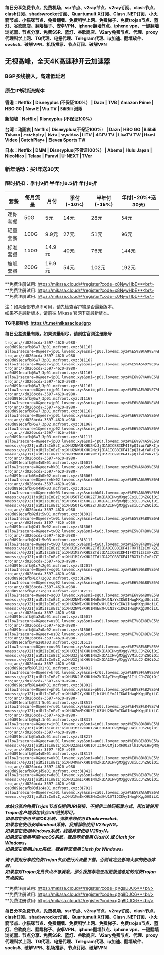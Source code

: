 **每日分享免费节点、免费机场、ssr节点、v2ray节点、v2ray订阅、clash节点、clash订阅、shadowrocket订阅、Quantumult X订阅、Clash .NET订阅、小火箭节点、小猫咪节点、免费翻墙、免费科学上网、免费梯子、免费trojan节点、蓝灯、谷歌商店、翻墙梯子、安卓VPN、iphone翻墙节点、iphone vpn、一键翻墙浏览器、节点分享、免费SSR、蓝灯、谷歌商店、V2ary免费节点、代理、proxy代理科学上网、TG代理、电报代理、Telegram代理、ip加速、翻墙软件、socks5、破解VPN、机场推荐、节点订阅、破解VPN**


## 无视高峰，全天4K高速秒开云加速器
### BGP多线接入，高速低延迟
### 原生IP解锁流媒体

**香港：Netflix | Disneyplus (不保证100%） | Dazn | TVB | Amazon Prime | HBO GO | Now E | Viu.TV | BiliBili 港限**

**新加坡：Netflix | Disneyplus (不保证100%）**

**台湾：动画疯 | Netflix | Disneyplus(不保证100%） | Dazn | HBO GO | Bilibili Taiwan | catchplay | kktv | myvideo | LiTV | 4GTV.TV | LineTV.TW | Hami Video | CatchPlay+ | Eleven Sports TW**

**日本：Netflix | DMM | Disneyplus(不保证100%） | Abema | Hulu Japan | NicoNico | Telasa | Paravi | U-NEXT | TVer**

### 新年活动：买1年送30天
### 限时折扣：季付9折 半年付8.5折 年付8折

| 套餐 | 每月流量 | 月付 | 季付(-10%) | 半年付(-15%) | 年付(-20%+送30天) |
| --- | ----- | --- | --------- | ---------- | ------------- |
| 迷你套餐 | 50G | 5元 | 14元 | 28元 |  54元 |
| 轻量套餐 | 100G | 9.9元 | 27元 | 51元 |  96元 |
| 标准套餐 | 150G | 14.9元 | 40元 | 76元 |  144元 |
| 旗舰套餐 | 200G | 19.9元 | 54元 | 102元 |  192元 |

**免费注册试用: https://mikasa.cloud/#/register?code=x8NywHbE**<br/>
**免费注册试用: https://mikasa.cloud/#/register?code=x8NywHbE**<br/>
**免费注册试用: https://mikasa.cloud/#/register?code=x8NywHbE**<br/>

注：如果全部节点不可用，请先检查客户端是否最新版本。<br/>
  如果不是最新版本，请前往 Mikasa 官网下载最新版本。

**TG电报群组: https://t.me/mikasacloudgrp**

**每日公益流量有限，如果流量用尽，请前往官网注册账号**

```
trojan://d026bcda-3597-4620-a980-ca0d891ecafb@6w7j3p01.mcfront.xyz:31116?allowInsecure=0&peer=jp01.lovemc.xyz&sni=jp01.lovemc.xyz#%E5%89%A9%E4%BD%99%E6%B5%81%E9%87%8F%EF%BC%9A9.9999999999982%20GB
trojan://d026bcda-3597-4620-a980-ca0d891ecafb@6w7j3p01.mcfront.xyz:31116?allowInsecure=0&peer=jp01.lovemc.xyz&sni=jp01.lovemc.xyz#%E5%A5%97%E9%A4%90%E5%88%B0%E6%9C%9F%EF%BC%9A%E9%95%BF%E6%9C%9F%E6%9C%89%E6%95%88
trojan://d026bcda-3597-4620-a980-ca0d891ecafb@6w7j3p01.mcfront.xyz:31116?allowInsecure=0&peer=jp01.lovemc.xyz&sni=jp01.lovemc.xyz#%E6%97%A0%E6%B3%95%E4%BD%BF%E7%94%A8%E8%AF%B7%E6%9D%A5%E5%AE%98%E7%BD%91%E6%9B%B4%E6%96%B0%E8%AE%A2%E9%98%85
trojan://d026bcda-3597-4620-a980-ca0d891ecafb@6w7j3p01.mcfront.xyz:31116?allowInsecure=0&peer=jp01.lovemc.xyz&sni=jp01.lovemc.xyz#%E5%AE%98%E7%BD%91%E5%9C%B0%E5%9D%80%EF%BC%9A%20mikasacloud.site
trojan://d026bcda-3597-4620-a980-ca0d891ecafb@6w7j3p01.mcfront.xyz:31116?allowInsecure=0&peer=jp01.lovemc.xyz&sni=jp01.lovemc.xyz#%E6%B0%B8%E4%B9%85%E5%9F%9F%E5%90%8D%E5%8F%91%E5%B8%83%E9%A1%B5%EF%BC%9Amcrelease.xyz
trojan://d026bcda-3597-4620-a980-ca0d891ecafb@6w7j3p01.mcfront.xyz:31116?allowInsecure=0&peer=jp01.lovemc.xyz&sni=jp01.lovemc.xyz#%E6%97%A5%E6%9C%AC%2001%20%7C%201x%20JP
trojan://d026bcda-3597-4620-a980-ca0d891ecafb@6w7j3p02.mcfront.xyz:31106?allowInsecure=1&peer=jp02.lovemc.xyz&sni=jp02.lovemc.xyz#%E6%97%A5%E6%9C%AC%2002%20%20%7C%201x%20JP
trojan://d026bcda-3597-4620-a980-ca0d891ecafb@6w7j3p03.mcfront.xyz:31111?allowInsecure=0&peer=jp03.lovemc.xyz&sni=jp03.lovemc.xyz#%E6%97%A5%E6%9C%AC%2003%20%20%7C%201x%20JP
vmess://eyJ2IjoiMiIsInBzIjoiXHU2NWU1XHU2NzJjIDA0ICB8IDF4IEpQIiwiYWRkIjoiNnc3ajNwMDQubWNmcm9udC54eXoiLCJwb3J0IjoiMzExMTYiLCJpZCI6ImQwMjZiY2RhLTM1OTctNDYyMC1hOTgwLWNhMGQ4OTFlY2FmYiIsImFpZCI6IjAiLCJuZXQiOiJ0Y3AiLCJ0eXBlIjoibm9uZSIsImhvc3QiOiIiLCJwYXRoIjoiIiwidGxzIjoidGxzIiwic25pIjoianAwNC5sb3ZlbWMueHl6In0=
vmess://eyJ2IjoiMiIsInBzIjoiXHU2NWU1XHU2NzJjIDA1ICB8IDF4IEpQIiwiYWRkIjoiNnc3ajNwMDUubWNmcm9udC54eXoiLCJwb3J0IjoiMzExMDYiLCJpZCI6ImQwMjZiY2RhLTM1OTctNDYyMC1hOTgwLWNhMGQ4OTFlY2FmYiIsImFpZCI6IjAiLCJuZXQiOiJ0Y3AiLCJ0eXBlIjoibm9uZSIsImhvc3QiOiIiLCJwYXRoIjoiIiwidGxzIjoidGxzIiwic25pIjoianAwNS5sb3ZlbWMueHl6In0=
vmess://eyJ2IjoiMiIsInBzIjoiXHU2NWU1XHU2NzJjIDA2ICB8IDF4IEpQIiwiYWRkIjoiNnc3ajNwMDYubWNmcm9udC54eXoiLCJwb3J0IjoiMzExMTEiLCJpZCI6ImQwMjZiY2RhLTM1OTctNDYyMC1hOTgwLWNhMGQ4OTFlY2FmYiIsImFpZCI6IjAiLCJuZXQiOiJ0Y3AiLCJ0eXBlIjoibm9uZSIsImhvc3QiOiIiLCJwYXRoIjoiIiwidGxzIjoidGxzIiwic25pIjoianAwNi5sb3ZlbWMueHl6In0=
trojan://d026bcda-3597-4620-a980-ca0d891ecafb@5m4h0k01.mcfront.xyz:31601?allowInsecure=0&peer=hk01.lovemc.xyz&sni=hk01.lovemc.xyz#%E9%A6%99%E6%B8%AF%2001%20%7C%201x%20HK
trojan://d026bcda-3597-4620-a980-ca0d891ecafb@5m4h0k02.mcfront.xyz:31606?allowInsecure=0&peer=hk02.lovemc.xyz&sni=hk02.lovemc.xyz#%E9%A6%99%E6%B8%AF%2002%20%7C%201x%20HK
trojan://d026bcda-3597-4620-a980-ca0d891ecafb@5m4h0k03.mcfront.xyz:31611?allowInsecure=0&peer=hk03.lovemc.xyz&sni=hk03.lovemc.xyz#%E9%A6%99%E6%B8%AF%2003%20%7C%201x%20HK
vmess://eyJ2IjoiMiIsInBzIjoiXHU5OTk5XHU2ZTJmIDA0IHwgMXggSEsiLCJhZGQiOiI1bTRoMGswNC5tY2Zyb250Lnh5eiIsInBvcnQiOiIzMTYwMSIsImlkIjoiZDAyNmJjZGEtMzU5Ny00NjIwLWE5ODAtY2EwZDg5MWVjYWZiIiwiYWlkIjoiMCIsIm5ldCI6InRjcCIsInR5cGUiOiJub25lIiwiaG9zdCI6IiIsInBhdGgiOiIiLCJ0bHMiOiJ0bHMiLCJzbmkiOiJoazA0LmxvdmVtYy54eXoifQ==
vmess://eyJ2IjoiMiIsInBzIjoiXHU5OTk5XHU2ZTJmIDA1IHwgMXggSEsiLCJhZGQiOiI1bTRoMGswNS5tY2Zyb250Lnh5eiIsInBvcnQiOiIzMTYwNiIsImlkIjoiZDAyNmJjZGEtMzU5Ny00NjIwLWE5ODAtY2EwZDg5MWVjYWZiIiwiYWlkIjoiMCIsIm5ldCI6InRjcCIsInR5cGUiOiJub25lIiwiaG9zdCI6IiIsInBhdGgiOiIiLCJ0bHMiOiJ0bHMiLCJzbmkiOiJoazA1LmxvdmVtYy54eXoifQ==
vmess://eyJ2IjoiMiIsInBzIjoiXHU5OTk5XHU2ZTJmIDA2IHwgMXggSEsiLCJhZGQiOiI1bTRoMGswNi5tY2Zyb250Lnh5eiIsInBvcnQiOiIzMTYxMSIsImlkIjoiZDAyNmJjZGEtMzU5Ny00NjIwLWE5ODAtY2EwZDg5MWVjYWZiIiwiYWlkIjoiMCIsIm5ldCI6InRjcCIsInR5cGUiOiJub25lIiwiaG9zdCI6IiIsInBhdGgiOiIiLCJ0bHMiOiJ0bHMiLCJzbmkiOiJoazA2LmxvdmVtYy54eXoifQ==
trojan://d026bcda-3597-4620-a980-ca0d891ecafb@2d1t5w01.mcfront.xyz:31301?allowInsecure=0&peer=tw01.lovemc.xyz&sni=tw01.lovemc.xyz#%E5%8F%B0%E6%B9%BE%2001%20%20%7C%201x%20TWN%20%7C%20New%20Bing
trojan://d026bcda-3597-4620-a980-ca0d891ecafb@2d1t5w02.mcfront.xyz:31306?allowInsecure=0&peer=tw02.lovemc.xyz&sni=tw02.lovemc.xyz#%E5%8F%B0%E6%B9%BE%2002%20%20%7C%201x%20TWN
trojan://d026bcda-3597-4620-a980-ca0d891ecafb@2d1t5w03.mcfront.xyz:31311?allowInsecure=0&peer=tw03.lovemc.xyz&sni=tw03.lovemc.xyz#%E5%8F%B0%E6%B9%BE%2003%20%20%7C%201x%20TWN
vmess://eyJ2IjoiMiIsInBzIjoiXHU1M2YwXHU2ZTdlIDA0ICB8IDF4IFRXTiIsImFkZCI6IjJkMXQ1dzA0Lm1jZnJvbnQueHl6IiwicG9ydCI6IjMxMzAxIiwiaWQiOiJkMDI2YmNkYS0zNTk3LTQ2MjAtYTk4MC1jYTBkODkxZWNhZmIiLCJhaWQiOiIwIiwibmV0IjoidGNwIiwidHlwZSI6Im5vbmUiLCJob3N0IjoiIiwicGF0aCI6IiIsInRscyI6InRscyIsInNuaSI6InR3MDQubG92ZW1jLnh5eiJ9
vmess://eyJ2IjoiMiIsInBzIjoiXHU1M2YwXHU2ZTdlIDA1ICB8IDF4IFRXTiIsImFkZCI6IjJkMXQ1dzA1Lm1jZnJvbnQueHl6IiwicG9ydCI6IjMxMzA2IiwiaWQiOiJkMDI2YmNkYS0zNTk3LTQ2MjAtYTk4MC1jYTBkODkxZWNhZmIiLCJhaWQiOiIwIiwibmV0IjoidGNwIiwidHlwZSI6Im5vbmUiLCJob3N0IjoiIiwicGF0aCI6IiIsInRscyI6InRscyIsInNuaSI6InR3MDUubG92ZW1jLnh5eiJ9
vmess://eyJ2IjoiMiIsInBzIjoiXHU1M2YwXHU2ZTdlIDA2ICB8IDF4IFRXTiIsImFkZCI6IjJkMXQ1dzA2Lm1jZnJvbnQueHl6IiwicG9ydCI6IjMxMzExIiwiaWQiOiJkMDI2YmNkYS0zNTk3LTQ2MjAtYTk4MC1jYTBkODkxZWNhZmIiLCJhaWQiOiIwIiwibmV0IjoidGNwIiwidHlwZSI6Im5vbmUiLCJob3N0IjoiIiwicGF0aCI6IiIsInRscyI6InRscyIsInNuaSI6InR3MDYubG92ZW1jLnh5eiJ9
trojan://d026bcda-3597-4620-a980-ca0d891ecafb@1c7s2g01.mcfront.xyz:31201?allowInsecure=0&peer=sg01.lovemc.xyz&sni=sg01.lovemc.xyz#%E6%96%B0%E5%8A%A0%E5%9D%A1%2001%20%20%7C%201x%20SG
trojan://d026bcda-3597-4620-a980-ca0d891ecafb@1c7s2g02.mcfront.xyz:31206?allowInsecure=0&peer=sg02.lovemc.xyz&sni=sg02.lovemc.xyz#%E6%96%B0%E5%8A%A0%E5%9D%A1%2002%20%7C%201x%20SG
trojan://d026bcda-3597-4620-a980-ca0d891ecafb@1c7s2g03.mcfront.xyz:31211?allowInsecure=0&peer=sg03.lovemc.xyz&sni=sg03.lovemc.xyz#%E6%96%B0%E5%8A%A0%E5%9D%A1%2003%20%7C%201x%20SG
vmess://eyJ2IjoiMiIsInBzIjoiXHU2NWIwXHU1MmEwXHU1NzYxIDA0IHwgMXggU0ciLCJhZGQiOiIxYzdzMmcwNC5tY2Zyb250Lnh5eiIsInBvcnQiOiIzMTIwMSIsImlkIjoiZDAyNmJjZGEtMzU5Ny00NjIwLWE5ODAtY2EwZDg5MWVjYWZiIiwiYWlkIjoiMCIsIm5ldCI6InRjcCIsInR5cGUiOiJub25lIiwiaG9zdCI6IiIsInBhdGgiOiIiLCJ0bHMiOiJ0bHMiLCJzbmkiOiJzZzA0LmxvdmVtYy54eXoifQ==
vmess://eyJ2IjoiMiIsInBzIjoiXHU2NWIwXHU1MmEwXHU1NzYxIDA1IHwgMXggU0ciLCJhZGQiOiIxYzdzMmcwNS5tY2Zyb250Lnh5eiIsInBvcnQiOiIzMTIwNiIsImlkIjoiZDAyNmJjZGEtMzU5Ny00NjIwLWE5ODAtY2EwZDg5MWVjYWZiIiwiYWlkIjoiMCIsIm5ldCI6InRjcCIsInR5cGUiOiJub25lIiwiaG9zdCI6IiIsInBhdGgiOiIiLCJ0bHMiOiJ0bHMiLCJzbmkiOiJzZzA1LmxvdmVtYy54eXoifQ==
vmess://eyJ2IjoiMiIsInBzIjoiXHU2NWIwXHU1MmEwXHU1NzYxIDA2IHwgMXggU0ciLCJhZGQiOiIxYzdzMmcwNi5tY2Zyb250Lnh5eiIsInBvcnQiOiIzMTIxMSIsImlkIjoiZDAyNmJjZGEtMzU5Ny00NjIwLWE5ODAtY2EwZDg5MWVjYWZiIiwiYWlkIjoiMCIsIm5ldCI6InRjcCIsInR5cGUiOiJub25lIiwiaG9zdCI6IiIsInBhdGgiOiIiLCJ0bHMiOiJ0bHMiLCJzbmkiOiJzZzA2LmxvdmVtYy54eXoifQ==
trojan://d026bcda-3597-4620-a980-ca0d891ecafb@4a2u0a01.mcfront.xyz:31501?allowInsecure=0&peer=us01.lovemc.xyz&sni=us01.lovemc.xyz#%E7%BE%8E%E5%9B%BD%2001%20%7C%201x%20US
trojan://d026bcda-3597-4620-a980-ca0d891ecafb@4a2u0a02.mcfront.xyz:31506?allowInsecure=0&peer=us02.lovemc.xyz&sni=us02.lovemc.xyz#%E7%BE%8E%E5%9B%BD%2002%20%7C%201x%20US
trojan://d026bcda-3597-4620-a980-ca0d891ecafb@4a2u0a03.mcfront.xyz:31511?allowInsecure=0&peer=us03.lovemc.xyz&sni=us03.lovemc.xyz#%E7%BE%8E%E5%9B%BD%2003%20%7C%201x%20US
vmess://eyJ2IjoiMiIsInBzIjoiXHU3ZjhlXHU1NmZkIDA0IHwgMXggVVMiLCJhZGQiOiI0YTJ1MGEwNC5tY2Zyb250Lnh5eiIsInBvcnQiOiIzMTUwMSIsImlkIjoiZDAyNmJjZGEtMzU5Ny00NjIwLWE5ODAtY2EwZDg5MWVjYWZiIiwiYWlkIjoiMCIsIm5ldCI6InRjcCIsInR5cGUiOiJub25lIiwiaG9zdCI6IiIsInBhdGgiOiIiLCJ0bHMiOiJ0bHMiLCJzbmkiOiJ1czA0LmxvdmVtYy54eXoifQ==
vmess://eyJ2IjoiMiIsInBzIjoiXHU3ZjhlXHU1NmZkIDA1IHwgMXggVVMiLCJhZGQiOiI0YTJ1MGEwNS5tY2Zyb250Lnh5eiIsInBvcnQiOiIzMTUwNiIsImlkIjoiZDAyNmJjZGEtMzU5Ny00NjIwLWE5ODAtY2EwZDg5MWVjYWZiIiwiYWlkIjoiMCIsIm5ldCI6InRjcCIsInR5cGUiOiJub25lIiwiaG9zdCI6IiIsInBhdGgiOiIiLCJ0bHMiOiJ0bHMiLCJzbmkiOiJ1czA1LmxvdmVtYy54eXoifQ==
vmess://eyJ2IjoiMiIsInBzIjoiXHU3ZjhlXHU1NmZkIDA2IHwgMXggVVMiLCJhZGQiOiI0YTJ1MGEwNi5tY2Zyb250Lnh5eiIsInBvcnQiOiIzMTUxMSIsImlkIjoiZDAyNmJjZGEtMzU5Ny00NjIwLWE5ODAtY2EwZDg5MWVjYWZiIiwiYWlkIjoiMCIsIm5ldCI6InRjcCIsInR5cGUiOiJub25lIiwiaG9zdCI6IiIsInBhdGgiOiIiLCJ0bHMiOiJ0bHMiLCJzbmkiOiJ1czA2LmxvdmVtYy54eXoifQ==
trojan://d026bcda-3597-4620-a980-ca0d891ecafb@8l2k1r01.mcfront.xyz:31401?allowInsecure=0&peer=kr01.lovemc.xyz&sni=kr01.lovemc.xyz#%E9%9F%A9%E5%9B%BD%2001%20%7C%201x%20KR%20%7C%20New%20Bing
vmess://eyJ2IjoiMiIsInBzIjoiXHU5N2U5XHU1NmZkIDAyIHwgMXggS1IiLCJhZGQiOiI4bDJrMXIwNC5tY2Zyb250Lnh5eiIsInBvcnQiOiIzMTQwMSIsImlkIjoiZDAyNmJjZGEtMzU5Ny00NjIwLWE5ODAtY2EwZDg5MWVjYWZiIiwiYWlkIjoiMCIsIm5ldCI6InRjcCIsInR5cGUiOiJub25lIiwiaG9zdCI6IiIsInBhdGgiOiIiLCJ0bHMiOiJ0bHMiLCJzbmkiOiJrcjA0LmxvdmVtYy54eXoifQ==
trojan://d026bcda-3597-4620-a980-ca0d891ecafb@1a4p0h01.mcfront.xyz:31801?allowInsecure=0&peer=ph01.lovemc.xyz&sni=ph01.lovemc.xyz#%E8%8F%B2%E5%BE%8B%E5%AE%BE%2001%20%7C%201x%20PH%20%7C%20New%20Bing
vmess://eyJ2IjoiMiIsInBzIjoiXHU4M2YyXHU1ZjhiXHU1YmJlIDA0IHwgMXggUEgiLCJhZGQiOiIxYTRwMGgwNC5tY2Zyb250Lnh5eiIsInBvcnQiOiIzMTgwMSIsImlkIjoiZDAyNmJjZGEtMzU5Ny00NjIwLWE5ODAtY2EwZDg5MWVjYWZiIiwiYWlkIjoiMCIsIm5ldCI6InRjcCIsInR5cGUiOiJub25lIiwiaG9zdCI6IiIsInBhdGgiOiIiLCJ0bHMiOiJ0bHMiLCJzbmkiOiJwaDA0LmxvdmVtYy54eXoifQ==
trojan://d026bcda-3597-4620-a980-ca0d891ecafb@4t1r5u01.mcfront.xyz:31851?allowInsecure=0&peer=ru01.lovemc.xyz&sni=ru01.lovemc.xyz#%E4%BF%84%E7%BD%97%E6%96%AF%2001%20%7C%201x%20RU
vmess://eyJ2IjoiMiIsInBzIjoiXHU0ZmM0XHU3ZjU3XHU2NWFmIDA0IHwgMXggUlUiLCJhZGQiOiI0dDFyNXUwNC5tY2Zyb250Lnh5eiIsInBvcnQiOiIzMTg1MSIsImlkIjoiZDAyNmJjZGEtMzU5Ny00NjIwLWE5ODAtY2EwZDg5MWVjYWZiIiwiYWlkIjoiMCIsIm5ldCI6InRjcCIsInR5cGUiOiJub25lIiwiaG9zdCI6IiIsInBhdGgiOiIiLCJ0bHMiOiJ0bHMiLCJzbmkiOiJydTA0LmxvdmVtYy54eXoifQ==
trojan://d026bcda-3597-4620-a980-ca0d891ecafb@6q3i1n01.mcfront.xyz:31831?allowInsecure=0&peer=in01.lovemc.xyz&sni=in01.lovemc.xyz#%E5%8D%B0%E5%BA%A6%2001%20%7C%201x%20IN
vmess://eyJ2IjoiMiIsInBzIjoiXHU1MzcwXHU1ZWE2IDA0IHwgMXggSU4iLCJhZGQiOiI2cTNpMW4wNC5tY2Zyb250Lnh5eiIsInBvcnQiOiIzMTgzMSIsImlkIjoiZDAyNmJjZGEtMzU5Ny00NjIwLWE5ODAtY2EwZDg5MWVjYWZiIiwiYWlkIjoiMCIsIm5ldCI6InRjcCIsInR5cGUiOiJub25lIiwiaG9zdCI6IiIsInBhdGgiOiIiLCJ0bHMiOiJ0bHMiLCJzbmkiOiJpbjA0LmxvdmVtYy54eXoifQ==
trojan://d026bcda-3597-4620-a980-ca0d891ecafb@4o5a3u01.mcfront.xyz:31821?allowInsecure=0&peer=au01.lovemc.xyz&sni=au01.lovemc.xyz#%E6%BE%B3%E5%A4%A7%E5%88%A9%E4%BA%9A%2001%20%7C%201x%20AU
vmess://eyJ2IjoiMiIsInBzIjoiXHU2ZmIzXHU1OTI3XHU1MjI5XHU0ZTlhIDA0IHwgMXggQVUiLCJhZGQiOiI0bzVhM3UwNC5tY2Zyb250Lnh5eiIsInBvcnQiOiIzMTgyMSIsImlkIjoiZDAyNmJjZGEtMzU5Ny00NjIwLWE5ODAtY2EwZDg5MWVjYWZiIiwiYWlkIjoiMCIsIm5ldCI6InRjcCIsInR5cGUiOiJub25lIiwiaG9zdCI6IiIsInBhdGgiOiIiLCJ0bHMiOiJ0bHMiLCJzbmkiOiJhdTA0LmxvdmVtYy54eXoifQ==
trojan://d026bcda-3597-4620-a980-ca0d891ecafb@3a4u0k01.mcfront.xyz:31811?allowInsecure=0&peer=uk01.lovemc.xyz&sni=uk01.lovemc.xyz#%E8%8B%B1%E5%9B%BD%2001%20%7C%201x%20UK
vmess://eyJ2IjoiMiIsInBzIjoiXHU4MmYxXHU1NmZkIDA0IHwgMXggVUsiLCJhZGQiOiIzYTR1MGswNC5tY2Zyb250Lnh5eiIsInBvcnQiOiIzMTgxMSIsImlkIjoiZDAyNmJjZGEtMzU5Ny00NjIwLWE5ODAtY2EwZDg5MWVjYWZiIiwiYWlkIjoiMCIsIm5ldCI6InRjcCIsInR5cGUiOiJub25lIiwiaG9zdCI6IiIsInBhdGgiOiIiLCJ0bHMiOiJ0bHMiLCJzbmkiOiJ1azA0LmxvdmVtYy54eXoifQ==
trojan://d026bcda-3597-4620-a980-ca0d891ecafb@9t1d5e01.mcfront.xyz:31841?allowInsecure=0&peer=de01.lovemc.xyz&sni=de01.lovemc.xyz#%E5%BE%B7%E5%9B%BD%2001%20%7C%201x%20DE
vmess://eyJ2IjoiMiIsInBzIjoiXHU1ZmI3XHU1NmZkIDA0IHwgMXggQVUiLCJhZGQiOiI5dDFkNWUwNC5tY2Zyb250Lnh5eiIsInBvcnQiOiIzMTg0MSIsImlkIjoiZDAyNmJjZGEtMzU5Ny00NjIwLWE5ODAtY2EwZDg5MWVjYWZiIiwiYWlkIjoiMCIsIm5ldCI6InRjcCIsInR5cGUiOiJub25lIiwiaG9zdCI6IiIsInBhdGgiOiIiLCJ0bHMiOiJ0bHMiLCJzbmkiOiJkZTA0LmxvdmVtYy54eXoifQ==
trojan://d026bcda-3597-4620-a980-ca0d891ecafb@3d1c4a01.mcfront.xyz:31701?allowInsecure=0&peer=ca01.lovemc.xyz&sni=ca01.lovemc.xyz#%E5%8A%A0%E6%8B%BF%E5%A4%A7%2001%20%7C%201x%20CA
vmess://eyJ2IjoiMiIsInBzIjoiXHU1MmEwXHU2MmZmXHU1OTI3IDAyIHwgMXggQ0EiLCJhZGQiOiIzZDFjNGEwNC5tY2Zyb250Lnh5eiIsInBvcnQiOiIzMTcwMSIsImlkIjoiZDAyNmJjZGEtMzU5Ny00NjIwLWE5ODAtY2EwZDg5MWVjYWZiIiwiYWlkIjoiMCIsIm5ldCI6InRjcCIsInR5cGUiOiJub25lIiwiaG9zdCI6IiIsInBhdGgiOiIiLCJ0bHMiOiJ0bHMiLCJzbmkiOiJjYTA0LmxvdmVtYy54eXoifQ==

```

***本站分享的免费Trojan节点仅提供URI链接，不提供二维码配置方式，所以请使用Trojan客户端添加节点URI链接即可。***<br/>
***如果您在使用苹果iOS系统，我推荐您使用 Shadowrocket。***<br/>
***如果您在使用安卓Android系统，我推荐您使用 V2RayNG。***<br/>
***如果您在使用Windows系统，我推荐您使用 V2RayN。***<br/>
***如果您在使用苹果macOS系统，我推荐您使用 ClashX 或 Clash  for Windows。***<br/>
***如果您在使用Linux系统，我推荐您使用 Clash  for Windows。***<br/>

***请不要用分享的免费Trojan节点进行大流量下载，否则肯定会影响大家的使用体验。***<br/>
***如果您对Trojan免费节点不够满意，那么我推荐您使用更极速稳定的付费Trojan节点购买。***<br/>

**免费注册试用: https://mikasa.cloud/#/register?code=qXg8DJC6**<br/>
**免费注册试用: https://mikasa.cloud/#/register?code=qXg8DJC6**<br/>
**免费注册试用: https://mikasa.cloud/#/register?code=qXg8DJC6**<br/>

**每日分享免费节点、免费机场、ssr节点、v2ray节点、v2ray订阅、clash节点、clash订阅、shadowrocket订阅、Quantumult X订阅、Clash .NET订阅、小火箭节点、小猫咪节点、免费翻墙、免费科学上网、免费梯子、免费trojan节点、蓝灯、谷歌商店、翻墙梯子、安卓VPN、iphone翻墙节点、iphone vpn、一键翻墙浏览器、节点分享、免费SSR、蓝灯、谷歌商店、V2ary免费节点、代理、proxy代理科学上网、TG代理、电报代理、Telegram代理、ip加速、翻墙软件、socks5、破解VPN、机场推荐、节点订阅、破解VPN**

